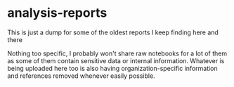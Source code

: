 # analysis-reports
This is just a dump for some of the oldest reports I keep finding here and there

Nothing too specific, I probably won't share raw notebooks for a lot of them as some of them contain sensitive data or internal information. 
Whatever is being uploaded here too is also having organization-specific information and references removed whenever easily possible. 
